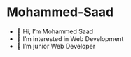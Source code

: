 # Mohammed-Saad
- 👋 Hi, I’m Mohammed Saad
- 👀 I’m interested in Web Development
- 🌱 I’m junior Web Developer
